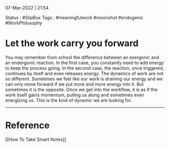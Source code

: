 07-Mar-2022 | 21:54

Status : #SlipBox 
Tags : #meaningfulwork #moonshot #endogenic #WorkPhilosophy 


# Let the work carry you forward

You may remember from school the difference between an exergonic and an endergonic reaction. In the first case, you constantly need to add energy to keep the process going. In the second case, the reaction, once triggered, continues by itself and even releases energy. The dynamics of work are not so different. Sometimes we feel like our work is draining our energy and we can only move forward if we put more and more energy into it. But sometimes it is the opposite. Once we get into the workflow, it is as if the work itself gains momentum, pulling us along and sometimes even energizing us. This is the kind of dynamic we are looking for.

---

# Reference
[[How To Take Smart Notes]]